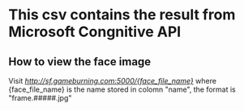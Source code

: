 # This csv contains the result from Microsoft Congnitive API
## How to view the face image
Visit *http://sf.gameburning.com:5000/{face_file_name}* where {face_file_name} is the name stored in colomn "name", the format is "frame.#####.jpg"
